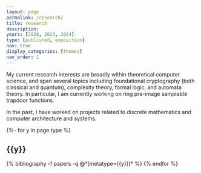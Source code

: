 ```yaml
---
layout: page
permalink: /research/
title: research
description: 
years: [2020, 2023, 2024]
type: [published, exposition]
nav: true
display_categories: [themes]
nav_order: 1
---
```


My current research interests are broadly within theoretical computer science, and span several topics including foundational cryptography (both classical and quantum), complexity theory, formal logic, and automata theory. In particular, I am currently working on ring pre-image samplable trapdoor functions.

In the past, I have worked on projects related to discrete mathematics and computer architecture and systems.

<!-- _pages/publications.md -->
<div class="publications">

{%- for y in page.type %}
  <h2 class="year">{{y}}</h2>
  {% bibliography -f papers -q @*[metatype={{y}}]* %}
{% endfor %}

</div>

